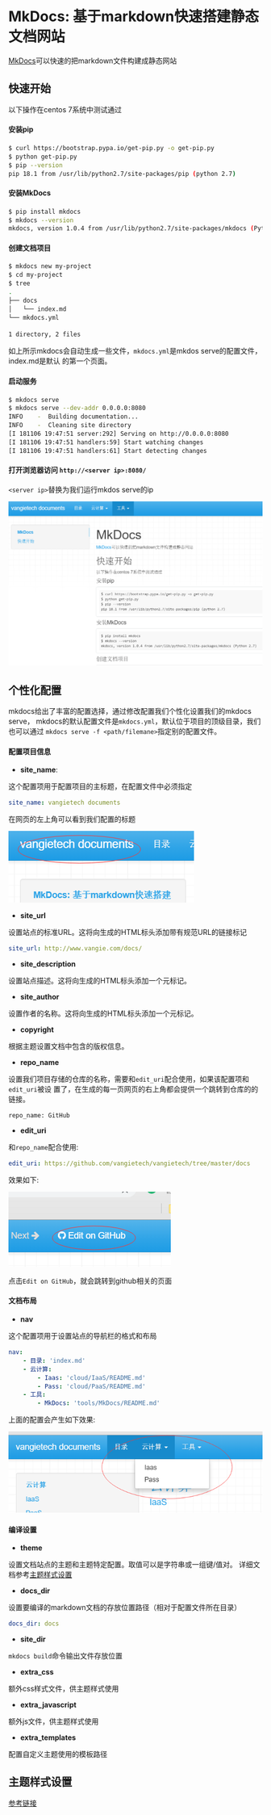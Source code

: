 # MkDocs: 基于markdown快速搭建静态文档网站

[MkDocs](https://www.mkdocs.org/)可以快速的把markdown文件构建成静态网站

## **快速开始**

以下操作在centos 7系统中测试通过

#### **安装pip**
```bash
$ curl https://bootstrap.pypa.io/get-pip.py -o get-pip.py
$ python get-pip.py
$ pip --version
pip 18.1 from /usr/lib/python2.7/site-packages/pip (python 2.7)
```

#### **安装MkDocs**
```bash
$ pip install mkdocs
$ mkdocs --version
mkdocs, version 1.0.4 from /usr/lib/python2.7/site-packages/mkdocs (Python 2.7)
```

#### **创建文档项目**
```bash
$ mkdocs new my-project
$ cd my-project
$ tree
.
├── docs
│   └── index.md
└── mkdocs.yml

1 directory, 2 files
```
如上所示mkdocs会自动生成一些文件，`mkdocs.yml`是mkdos serve的配置文件，index.md是默认
的第一个页面。

#### **启动服务**
```bash
$ mkdocs serve
$ mkdocs serve --dev-addr 0.0.0.0:8080
INFO    -  Building documentation... 
INFO    -  Cleaning site directory 
[I 181106 19:47:51 server:292] Serving on http://0.0.0.0:8080
[I 181106 19:47:51 handlers:59] Start watching changes
[I 181106 19:47:51 handlers:61] Start detecting changes
```

#### **打开浏览器访问** `http://<server ip>:8080/`
`<server ip>`替换为我们运行mkdos serve的ip

![](images/first-example.png)


## **个性化配置**

mkdocs给出了丰富的配置选择，通过修改配置我们个性化设置我们的mkdocs serve，
mkdocs的默认配置文件是`mkdocs.yml`，默认位于项目的顶级目录，我们也可以通过
`mkdocs serve -f <path/filemane>`指定别的配置文件。

#### **配置项目信息**

- **site_name**:

这个配置项用于配置项目的主标题，在配置文件中必须指定
```yaml
site_name: vangietech documents
```
在网页的左上角可以看到我们配置的标题

![](images/site-name.png)

- **site_url**

设置站点的标准URL。这将向生成的HTML标头添加带有规范URL的链接标记
```yaml
site_url: http://www.vangie.com/docs/
```

- **site_description**

设置站点描述。这将向生成的HTML标头添加一个元标记。

- **site_author**

设置作者的名称。这将向生成的HTML标头添加一个元标记。

- **copyright**

根据主题设置文档中包含的版权信息。

- **repo_name**

设置我们项目存储的仓库的名称，需要和`edit_uri`配合使用，如果该配置项和`edit_uri`被设
置了，在生成的每一页网页的右上角都会提供一个跳转到仓库的的链接。
```
repo_name: GitHub
```

- **edit_uri**

和`repo_name`配合使用:

```yaml
edit_uri: https://github.com/vangietech/vangietech/tree/master/docs
```
效果如下:

![](images/github-repo.png)

点击`Edit on GitHub`，就会跳转到github相关的页面


#### **文档布局**

- **nav**

这个配置项用于设置站点的导航栏的格式和布局
```yaml
nav:
    - 目录: 'index.md'
    - 云计算:
        - Iaas: 'cloud/IaaS/README.md'
        - Pass: 'cloud/PaaS/README.md'
    - 工具:
        - MkDocs: 'tools/MkDocs/README.md'

```
上面的配置会产生如下效果:

![](images/env-example.png)


#### **编译设置**

- **theme**

设置文档站点的主题和主题特定配置。取值可以是字符串或一组键/值对。
详细文档参考[主题样式设置](#主题样式设置)

- **docs_dir**

设置要编译的markdown文档的存放位置路径（相对于配置文件所在目录）
```yaml
docs_dir: docs
```

- **site_dir**

`mkdocs build`命令输出文件存放位置

- **extra_css**

额外css样式文件，供主题样式使用

- **extra_javascript**

额外js文件，供主题样式使用

- **extra_templates**

配置自定义主题使用的模板路径


## 主题样式设置

[参考链接](https://github.com/mkdocs/mkdocs/wiki/MkDocs-Themes)
